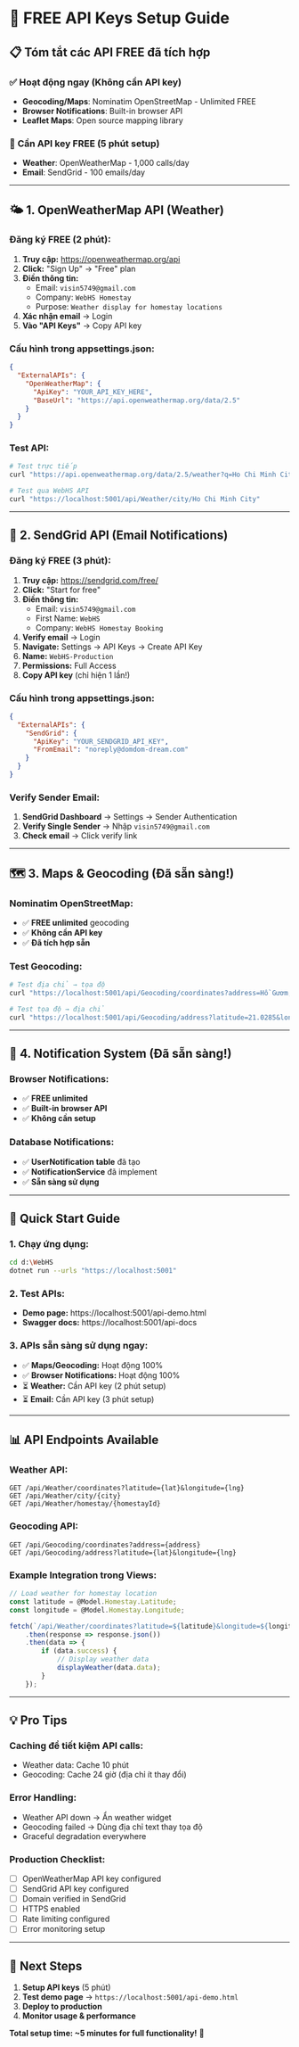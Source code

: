 # 🔑 FREE API Keys Setup Guide

## 📋 Tóm tắt các API FREE đã tích hợp

### ✅ **Hoạt động ngay (Không cần API key)**
- **Geocoding/Maps**: Nominatim OpenStreetMap - Unlimited FREE
- **Browser Notifications**: Built-in browser API
- **Leaflet Maps**: Open source mapping library

### 🔧 **Cần API key FREE (5 phút setup)**
- **Weather**: OpenWeatherMap - 1,000 calls/day
- **Email**: SendGrid - 100 emails/day

---

## 🌤️ **1. OpenWeatherMap API (Weather)**

### Đăng ký FREE (2 phút):
1. **Truy cập:** https://openweathermap.org/api
2. **Click:** "Sign Up" → "Free" plan
3. **Điền thông tin:**
   - Email: `visin5749@gmail.com`
   - Company: `WebHS Homestay`
   - Purpose: `Weather display for homestay locations`
4. **Xác nhận email** → Login
5. **Vào "API Keys"** → Copy API key

### Cấu hình trong appsettings.json:
```json
{
  "ExternalAPIs": {
    "OpenWeatherMap": {
      "ApiKey": "YOUR_API_KEY_HERE",
      "BaseUrl": "https://api.openweathermap.org/data/2.5"
    }
  }
}
```

### Test API:
```bash
# Test trực tiếp
curl "https://api.openweathermap.org/data/2.5/weather?q=Ho Chi Minh City&appid=YOUR_API_KEY&units=metric&lang=vi"

# Test qua WebHS API
curl "https://localhost:5001/api/Weather/city/Ho Chi Minh City"
```

---

## 📧 **2. SendGrid API (Email Notifications)**

### Đăng ký FREE (3 phút):
1. **Truy cập:** https://sendgrid.com/free/
2. **Click:** "Start for free" 
3. **Điền thông tin:**
   - Email: `visin5749@gmail.com`
   - First Name: `WebHS`
   - Company: `WebHS Homestay Booking`
4. **Verify email** → Login
5. **Navigate:** Settings → API Keys → Create API Key
6. **Name:** `WebHS-Production` 
7. **Permissions:** Full Access
8. **Copy API key** (chỉ hiện 1 lần!)

### Cấu hình trong appsettings.json:
```json
{
  "ExternalAPIs": {
    "SendGrid": {
      "ApiKey": "YOUR_SENDGRID_API_KEY",
      "FromEmail": "noreply@domdom-dream.com"
    }
  }
}
```

### Verify Sender Email:
1. **SendGrid Dashboard** → Settings → Sender Authentication
2. **Verify Single Sender** → Nhập `visin5749@gmail.com`
3. **Check email** → Click verify link

---

## 🗺️ **3. Maps & Geocoding (Đã sẵn sàng!)**

### Nominatim OpenStreetMap:
- ✅ **FREE unlimited** geocoding
- ✅ **Không cần API key**
- ✅ **Đã tích hợp sẵn**

### Test Geocoding:
```bash
# Test địa chỉ → tọa độ
curl "https://localhost:5001/api/Geocoding/coordinates?address=Hồ Gươm, Hà Nội"

# Test tọa độ → địa chỉ  
curl "https://localhost:5001/api/Geocoding/address?latitude=21.0285&longitude=105.8542"
```

---

## 🔔 **4. Notification System (Đã sẵn sàng!)**

### Browser Notifications:
- ✅ **FREE unlimited**
- ✅ **Built-in browser API**
- ✅ **Không cần setup**

### Database Notifications:
- ✅ **UserNotification table** đã tạo
- ✅ **NotificationService** đã implement
- ✅ **Sẵn sàng sử dụng**

---

## 🚀 **Quick Start Guide**

### 1. **Chạy ứng dụng:**
```bash
cd d:\WebHS
dotnet run --urls "https://localhost:5001"
```

### 2. **Test APIs:**
- **Demo page:** https://localhost:5001/api-demo.html
- **Swagger docs:** https://localhost:5001/api-docs

### 3. **APIs sẵn sàng sử dụng ngay:**
- ✅ **Maps/Geocoding:** Hoạt động 100%
- ✅ **Browser Notifications:** Hoạt động 100% 
- ⏳ **Weather:** Cần API key (2 phút setup)
- ⏳ **Email:** Cần API key (3 phút setup)

---

## 📊 **API Endpoints Available**

### Weather API:
```
GET /api/Weather/coordinates?latitude={lat}&longitude={lng}
GET /api/Weather/city/{city}  
GET /api/Weather/homestay/{homestayId}
```

### Geocoding API:
```
GET /api/Geocoding/coordinates?address={address}
GET /api/Geocoding/address?latitude={lat}&longitude={lng}
```

### Example Integration trong Views:
```javascript
// Load weather for homestay location
const latitude = @Model.Homestay.Latitude;
const longitude = @Model.Homestay.Longitude;

fetch(`/api/Weather/coordinates?latitude=${latitude}&longitude=${longitude}`)
    .then(response => response.json())
    .then(data => {
        if (data.success) {
            // Display weather data
            displayWeather(data.data);
        }
    });
```

---

## 💡 **Pro Tips**

### Caching để tiết kiệm API calls:
- Weather data: Cache 10 phút
- Geocoding: Cache 24 giờ (địa chỉ ít thay đổi)

### Error Handling:
- Weather API down → Ẩn weather widget
- Geocoding failed → Dùng địa chỉ text thay tọa độ
- Graceful degradation everywhere

### Production Checklist:
- [ ] OpenWeatherMap API key configured
- [ ] SendGrid API key configured  
- [ ] Domain verified in SendGrid
- [ ] HTTPS enabled
- [ ] Rate limiting configured
- [ ] Error monitoring setup

---

## 🎯 **Next Steps**

1. **Setup API keys** (5 phút)
2. **Test demo page** → `https://localhost:5001/api-demo.html`
3. **Deploy to production**
4. **Monitor usage & performance**

**Total setup time: ~5 minutes for full functionality!** 🚀
